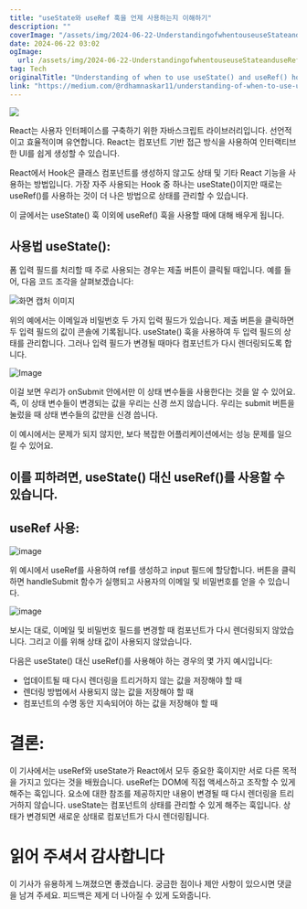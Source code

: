 ```yaml
---
title: "useState와 useRef 훅을 언제 사용하는지 이해하기"
description: ""
coverImage: "/assets/img/2024-06-22-UnderstandingofwhentouseuseStateanduseRefhooks_0.png"
date: 2024-06-22 03:02
ogImage: 
  url: /assets/img/2024-06-22-UnderstandingofwhentouseuseStateanduseRefhooks_0.png
tag: Tech
originalTitle: "Understanding of when to use useState() and useRef() hooks"
link: "https://medium.com/@rdhamnaskar11/understanding-of-when-to-use-usestate-and-useref-hooks-6f7f60f79c82"
---
```



<img src="/assets/img/2024-06-22-UnderstandingofwhentouseuseStateanduseRefhooks_0.png" />

React는 사용자 인터페이스를 구축하기 위한 자바스크립트 라이브러리입니다. 선언적이고 효율적이며 유연합니다. React는 컴포넌트 기반 접근 방식을 사용하여 인터랙티브한 UI를 쉽게 생성할 수 있습니다.

React에서 Hook은 클래스 컴포넌트를 생성하지 않고도 상태 및 기타 React 기능을 사용하는 방법입니다. 가장 자주 사용되는 Hook 중 하나는 useState()이지만 때로는 useRef()를 사용하는 것이 더 나은 방법으로 상태를 관리할 수 있습니다.

이 글에서는 useState() 훅 이외에 useRef() 훅을 사용할 때에 대해 배우게 됩니다.

<div class="content-ad"></div>

## 사용법 useState():

폼 입력 필드를 처리할 때 주로 사용되는 경우는 제출 버튼이 클릭될 때입니다. 예를 들어, 다음 코드 조각을 살펴보겠습니다:

![화면 캡처 이미지](/assets/img/2024-06-22-UnderstandingofwhentouseuseStateanduseRefhooks_1.png)

위의 예에서는 이메일과 비밀번호 두 가지 입력 필드가 있습니다. 제출 버튼을 클릭하면 두 입력 필드의 값이 콘솔에 기록됩니다. useState() 훅을 사용하여 두 입력 필드의 상태를 관리합니다. 그러나 입력 필드가 변경될 때마다 컴포넌트가 다시 렌더링되도록 합니다.

<div class="content-ad"></div>


![Image](https://miro.medium.com/v2/resize:fit:1400/1*0mz26TiXCcMdstgoUx73ug.gif)

이걸 보면 우리가 onSubmit 안에서만 이 상태 변수들을 사용한다는 것을 알 수 있어요. 즉, 이 상태 변수들이 변경되는 값을 우리는 신경 쓰지 않습니다. 우리는 submit 버튼을 눌렀을 때 상태 변수들의 값만을 신경 씁니다. 

이 예시에서는 문제가 되지 않지만, 보다 복잡한 어플리케이션에서는 성능 문제를 일으킬 수 있어요.

## 이를 피하려면, useState() 대신 useRef()를 사용할 수 있습니다.


<div class="content-ad"></div>

## useRef 사용:

![image](/assets/img/2024-06-22-UnderstandingofwhentouseuseStateanduseRefhooks_2.png)

위 예시에서 useRef를 사용하여 ref를 생성하고 input 필드에 할당합니다. 버튼을 클릭하면 handleSubmit 함수가 실행되고 사용자의 이메일 및 비밀번호를 얻을 수 있습니다.

![image](https://miro.medium.com/v2/resize:fit:1400/1*W-14Q7gk6Cvyre6b_fGalQ.gif)

<div class="content-ad"></div>

보시는 대로, 이메일 및 비밀번호 필드를 변경할 때 컴포넌트가 다시 렌더링되지 않았습니다. 그리고 이를 위해 상태 값이 사용되지 않았습니다.

다음은 useState() 대신 useRef()를 사용해야 하는 경우의 몇 가지 예시입니다:

- 업데이트될 때 다시 렌더링을 트리거하지 않는 값을 저장해야 할 때
- 렌더링 방법에서 사용되지 않는 값을 저장해야 할 때
- 컴포넌트의 수명 동안 지속되어야 하는 값을 저장해야 할 때

# 결론:

<div class="content-ad"></div>

이 기사에서는 useRef와 useState가 React에서 모두 중요한 훅이지만 서로 다른 목적을 가지고 있다는 것을 배웠습니다. useRef는 DOM에 직접 액세스하고 조작할 수 있게 해주는 훅입니다. 요소에 대한 참조를 제공하지만 내용이 변경될 때 다시 렌더링을 트리거하지 않습니다. useState는 컴포넌트의 상태를 관리할 수 있게 해주는 훅입니다. 상태가 변경되면 새로운 상태로 컴포넌트가 다시 렌더링됩니다.

# 읽어 주셔서 감사합니다

이 기사가 유용하게 느껴졌으면 좋겠습니다. 궁금한 점이나 제안 사항이 있으시면 댓글을 남겨 주세요. 피드백은 제게 더 나아질 수 있게 도와줍니다.